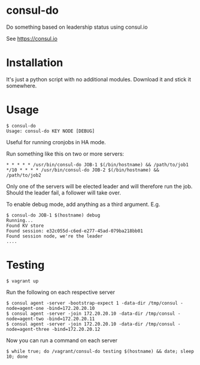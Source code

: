 consul-do
=========

Do something based on leadership status using consul.io

See https://consul.io

Installation
============

It's just a python script with no additional modules. Download it and stick it somewhere.

Usage
=====

    $ consul-do
    Usage: consul-do KEY NODE [DEBUG]

Useful for running cronjobs in HA mode.

Run something like this on two or more servers:

    * * * * * /usr/bin/consul-do JOB-1 $(/bin/hostname) && /path/to/job1
    */10 * * * * /usr/bin/consul-do JOB-2 $(/bin/hostname) && /path/to/job2

Only one of the servers will be elected leader and will therefore run the job. Should the leader fail, a follower will take over.

To enable debug mode, add anything as a third argument. E.g.

    $ consul-do JOB-1 $(hostname) debug
    Running...
    Found KV store
    Found session: e32c055d-c6ed-e277-45ad-079ba218bb01
    Found session node, we're the leader
    ....

Testing
=======

    $ vagrant up

Run the following on each respective server

    $ consul agent -server -bootstrap-expect 1 -data-dir /tmp/consul -node=agent-one -bind=172.20.20.10
    $ consul agent -server -join 172.20.20.10 -data-dir /tmp/consul -node=agent-two -bind=172.20.20.11
    $ consul agent -server -join 172.20.20.10 -data-dir /tmp/consul -node=agent-three -bind=172.20.20.12

Now you can run a command on each server

    $ while true; do /vagrant/consul-do testing $(hostname) && date; sleep 10; done



